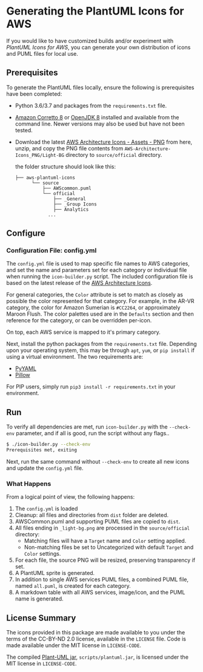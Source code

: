 <!--
Copyright 2019 Amazon.com, Inc. or its affiliates. All Rights Reserved.
SPDX-License-Identifier: MIT (For details, see https://github.com/awslabs/aws-icons-for-plantuml/blob/master/LICENSE)
-->
# Generating the PlantUML Icons for AWS

If you would like to have customized builds and/or experiment with *PlantUML Icons for AWS*, you can generate your own distribution of icons and PUML files for local use.

## Prerequisites

To generate the PlantUML files locally, ensure the following is prerequisites have been completed:

* Python 3.6/3.7 and packages from the `requirements.txt` file.
* [Amazon Corretto 8](https://docs.aws.amazon.com/corretto/latest/corretto-8-ug/downloads-list.html) or [OpenJDK 8](https://openjdk.java.net/install/) installed and available from the command line. Newer versions may also be used but have not been tested.
* Download the latest [AWS Architecture Icons - Assets - PNG](https://aws.amazon.com/architecture/icons/) from here, unzip,  and copy the PNG file contents from `AWS-Architecture-Icons_PNG/Light-BG` directory to `source/official` directory.

  the folder structure should look like this:

    ```
    ├── aws-plantuml-icons
          └── source
              ├── AWScommon.puml
              └── official
                  ├── _General
                  ├── _Group Icons
                  ├── Analytics
                ...
    ```

## Configure

### Configuration File: config.yml

The `config.yml` file is used to map specific file names to AWS categories, and set  the name and parameters set for each category or individual file when running the `icon-builder.py` script. The included configuration file is based on the latest release of the [AWS Architecture Icons](https://aws.amazon.com/architecture/icons/).

For general categories, the `Color` attribute is set to match as closely as possible the color represented for that category. For example, in the AR-VR category, the color for Amazon Sumerian is `#CC2264`, or approximately Maroon Flush. The color palettes used are in the `Defaults` section and then reference for the category, or can be overridden per-icon.

On top, each AWS service is mapped to it's primary category.

Next, install the python packages from the `requirements.txt` file. Depending upon your operating system, this may be through `apt`, `yum`, or `pip install` if using a virtual environment. The two requirements are:

- [PyYAML](https://pyyaml.org/)
- [Pillow](https://github.com/python-pillow/Pillow)

For PIP users, simply run `pip3 install -r requirements.txt` in your environment.

## Run

To verify all dependencies are met, run `icon-builder.py` with the `--check-env` parameter, and if all is good, run the script without any flags..

```bash
$ ./icon-builder.py --check-env
Prerequisites met, exiting
```

Next, run the same command without `--check-env` to create all new icons and update the `config.yml` file.

### What Happens

From a logical point of view, the following happens:

1. The `config.yml` is loaded
1. Cleanup: all files and directories from `dist` folder are deleted.
1. AWSCommon.puml and supporting PUML files are copied to `dist`.
1. All files ending in `_light-bg.png` are processed in the `source/official` directory:
    * Matching files will have a `Target` name and `Color` setting applied.
    * Non-matching files be set to Uncategorized with default `Target` and `Color` settings.
1. For each file, the source PNG will be resized, preserving transparency if set.
1. A PlantUML sprite is generated.
1. In addition to single AWS services PUML files, a combined PUML file, named `all.puml`, is created for each category.
1. A markdown table with all AWS services,  image/icon, and the PUML name is generated.

## License Summary

The icons provided in this package are made available to you under the terms of the CC-BY-ND 2.0 license, available in the `LICENSE` file. Code is made available under the MIT license in `LICENSE-CODE`.

The compiled [Plant-UML jar](http://plantuml.com/download), `scripts/plantuml.jar`, is licensed under the MIT license in `LICENSE-CODE`.
